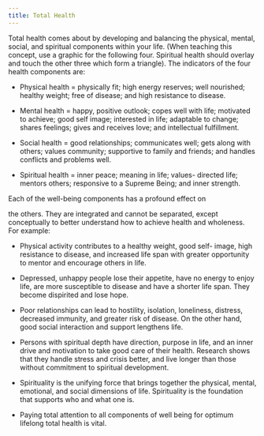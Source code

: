 ```yaml
---
title: Total Health
---
```


Total health comes about by developing and balancing the physical, mental, social, and spiritual components within your life. (When teaching this concept, use a graphic for the following four. Spiritual health should overlay and touch the other three which form a triangle). The indicators of the four health components are:

- Physical health = physically fit; high energy reserves; well nourished; healthy weight; free of disease; and high resistance to disease.

- Mental health = happy, positive outlook; copes well with life; motivated to achieve; good self image; interested in life; adaptable to change; shares feelings; gives and receives love; and intellectual fulfillment.

- Social health = good relationships; communicates well; gets along with others; values community; supportive to family and friends; and handles conflicts and problems well.

- Spiritual health = inner peace; meaning in life; values- directed life; mentors others; responsive to a Supreme Being; and inner strength.

Each of the well-being components has a profound effect on

the others. They are integrated and cannot be separated, except conceptually to better understand how to achieve health and wholeness. For example:

- Physical activity contributes to a healthy weight, good self- image, high resistance to disease, and increased life span with greater opportunity to mentor and encourage others in life.

- Depressed, unhappy people lose their appetite, have no energy to enjoy life, are more susceptible to disease and have a shorter life span. They become dispirited and lose hope.

- Poor relationships can lead to hostility, isolation, loneliness, distress, decreased immunity, and greater risk of disease. On the other hand, good social interaction and support lengthens life.

- Persons with spiritual depth have direction, purpose in life, and an inner drive and motivation to take good care of their health. Research shows that they handle stress and crisis better, and live longer than those without commitment to spiritual development.

- Spirituality is the unifying force that brings together the physical, mental, emotional, and social dimensions of life. Spirituality is the foundation that supports who and what one is.

- Paying total attention to all components of well being for optimum lifelong total health is vital.